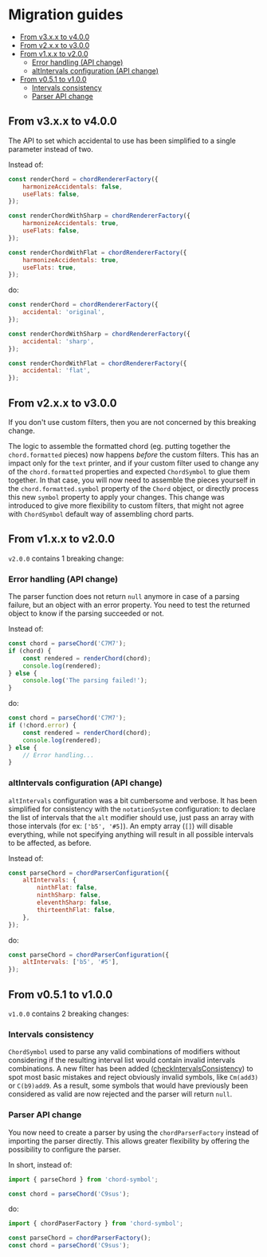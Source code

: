 # Migration guides

<!-- toc -->

-   [From v3.x.x to v4.0.0](#from-v3xx-to-v400)
-   [From v2.x.x to v3.0.0](#from-v2xx-to-v300)
-   [From v1.x.x to v2.0.0](#from-v1xx-to-v200)
    -   [Error handling (API change)](#error-handling-api-change)
    -   [altIntervals configuration (API change)](#altintervals-configuration-api-change)
-   [From v0.5.1 to v1.0.0](#from-v051-to-v100)
    -   [Intervals consistency](#intervals-consistency)
    -   [Parser API change](#parser-api-change)

<!-- tocstop -->

## From v3.x.x to v4.0.0

The API to set which accidental to use has been simplified to a single parameter instead of two.

Instead of:

```javascript
const renderChord = chordRendererFactory({
	harmonizeAccidentals: false,
	useFlats: false,
});

const renderChordWithSharp = chordRendererFactory({
	harmonizeAccidentals: true,
	useFlats: false,
});

const renderChordWithFlat = chordRendererFactory({
	harmonizeAccidentals: true,
	useFlats: true,
});
```

do:

```javascript
const renderChord = chordRendererFactory({
	accidental: 'original',
});

const renderChordWithSharp = chordRendererFactory({
	accidental: 'sharp',
});

const renderChordWithFlat = chordRendererFactory({
	accidental: 'flat',
});
```

## From v2.x.x to v3.0.0

If you don't use custom filters, then you are not concerned by this breaking change.

The logic to assemble the formatted chord (eg. putting together the `chord.formatted` pieces) now happens _before_ the custom filters.
This has an impact only for the `text` printer, and if your custom filter used to change any of the `chord.formatted` properties and expected `ChordSymbol` to glue them together.
In that case, you will now need to assemble the pieces yourself in the `chord.formatted.symbol` property of the `Chord` object, or directly process this new `symbol` property to apply your changes.
This change was introduced to give more flexibility to custom filters, that might not agree with `ChordSymbol` default way of assembling chord parts.

## From v1.x.x to v2.0.0

`v2.0.0` contains 1 breaking change:

### Error handling (API change)

The parser function does not return `null` anymore in case of a parsing failure, but an object with an error property.
You need to test the returned object to know if the parsing succeeded or not.

Instead of:

```javascript
const chord = parseChord('C7M7');
if (chord) {
	const rendered = renderChord(chord);
	console.log(rendered);
} else {
	console.log('The parsing failed!');
}
```

do:

```javascript
const chord = parseChord('C7M7');
if (!chord.error) {
	const rendered = renderChord(chord);
	console.log(rendered);
} else {
	// Error handling...
}
```

### altIntervals configuration (API change)

`altIntervals` configuration was a bit cumbersome and verbose. It has been simplified for consistency with the `notationSystem` configuration:
to declare the list of intervals that the `alt` modifier should use, just pass an array with those intervals (for ex: `['b5', '#5]`).
An empty array (`[]`) will disable everything, while not specifying anything will result in all possible intervals to be affected, as before.

Instead of:

```javascript
const parseChord = chordParserConfiguration({
	altIntervals: {
		ninthFlat: false,
		ninthSharp: false,
		eleventhSharp: false,
		thirteenthFlat: false,
	},
});
```

do:

```javascript
const parseChord = chordParserConfiguration({
	altIntervals: ['b5', '#5'],
});
```

## From v0.5.1 to v1.0.0

`v1.0.0` contains 2 breaking changes:

### Intervals consistency

`ChordSymbol` used to parse any valid combinations of modifiers without considering if the resulting interval list would contain invalid intervals combinations.
A new filter has been added ([checkIntervalsConsistency](https://github.com/no-chris/chord-symbol/blob/master/src/parser/filters/checkIntervalsConsistency.js)) to spot most basic mistakes and reject obviously invalid symbols, like `Cm(add3)` or `C(b9)add9`.
As a result, some symbols that would have previously been considered as valid are now rejected and the parser will return `null`.

### Parser API change

You now need to create a parser by using the `chordParserFactory` instead of importing the parser directly.
This allows greater flexibility by offering the possibility to configure the parser.

In short, instead of:

```javascript
import { parseChord } from 'chord-symbol';

const chord = parseChord('C9sus');
```

do:

```javascript
import { chordPaserFactory } from 'chord-symbol';

const parseChord = chordParserFactory();
const chord = parseChord('C9sus');
```
